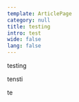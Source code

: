 ```yaml
---
template: ArticlePage
category: null
title: testing
intro: test
wide: false
lang: false
---
```

<section>
<Collapse title="test"><div class="content">testing

tensti</div></Collapse>
<Collapse title="test 2"><div class="content">te</div></Collapse>
</section>